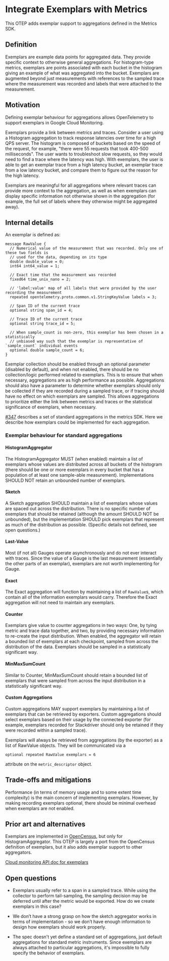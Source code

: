# Integrate Exemplars with Metrics

This OTEP adds exemplar support to aggregations defined in the Metrics SDK.

## Definition

Exemplars are example data points for aggregated data. They provide specific context to otherwise general aggregations. For histogram-type metrics, exemplars are points associated with each bucket in the histogram giving an example of what was aggregated into the bucket. Exemplars are augmented beyond just measurements with references to the sampled trace where the measurement was recorded and labels that were attached to the measurement.

## Motivation

Defining exemplar behaviour for aggregations allows OpenTelemetry to support exemplars in Google Cloud Monitoring.

Exemplars provide a link between metrics and traces. Consider a user using a Histogram aggregation to track response latencies over time for a high QPS server. The histogram is composed of buckets based on the speed of the request, for example, "there were 55 requests that took 400-500 milliseconds". The user wants to troubleshoot slow requests, so they would need to find a trace where the latency was high. With exemplars, the user is able to get an exemplar trace from a high latency bucket, an exemplar trace from a low latency bucket, and compare them to figure out the reason for the high latency.

Exemplars are meaningful for all aggregations where relevant traces can provide more context to the aggregation, as well as when exemplars can display specific information not otherwise shown in the aggregation (for example, the full set of labels where they otherwise might be aggregated away).

## Internal details

An exemplar is defined as:

```
message RawValue {
  // Numerical value of the measurement that was recorded. Only one of these two fields is
  // used for the data, depending on its type
  double double_value = 0;
  int64 int64_value = 1;
  
  // Exact time that the measurement was recorded
  fixed64 time_unix_nano = 2;

  // 'label:value' map of all labels that were provided by the user recording the measurement
  repeated opentelemetry.proto.common.v1.StringKeyValue labels = 3;

  // Span ID of the current trace
  optional string span_id = 4;

  // Trace ID of the current trace
  optional string trace_id = 5;

  // When sample_count is non-zero, this exemplar has been chosen in a statistically
  // unbiased way such that the exemplar is representative of `sample_count` individual events
  optional double sample_count = 6;
}
```

Exemplar collection should be enabled through an optional parameter (disabled by default), and when not enabled, there should be no collection/logic performed related to exemplars. This is to ensure that when necessary, aggregations are as high performance as possible. Aggregations should also have a parameter to determine whether exemplars should only be collected if they are recorded during a sampled trace, or if tracing should have no effect on which exemplars are sampled. This allows aggregations to prioritize either the link between metrics and traces or the statistical significance of exemplars, when necessary.

[#347](https://github.com/open-telemetry/opentelemetry-specification/pull/347) describes a set of standard aggregations in the metrics SDK. Here we describe how exemplars could be implemented for each aggregation.

### Exemplar behaviour for standard aggregations

#### HistogramAggregator

The HistogramAggregator MUST (when enabled) maintain a list of exemplars whose values are distributed across all buckets of the histogram (there should be one or more exemplars in every bucket that has a population of at least one sample-able measurement). Implementations SHOULD NOT retain an unbounded number of exemplars.

#### Sketch

A Sketch aggregation SHOULD maintain a list of exemplars whose values are spaced out across the distribution. There is no specific number of exemplars that should be retained (although the amount SHOULD NOT be unbounded), but the implementation SHOULD pick exemplars that represent as much of the distribution as possible. (Specific details not defined, see open questions.)

#### Last-Value

Most (if not all) Gauges operate asynchronously and do not ever interact with traces. Since the value of a Gauge is the last measurement (essentially the other parts of an exemplar), exemplars are not worth implementing for Gauge.

#### Exact

The Exact aggregation will function by maintaining a list of `RawValue`s, which contain all of the information exemplars would carry. Therefore the Exact aggregation will not need to maintain any exemplars.

#### Counter

Exemplars give value to counter aggregations in two ways: One, by tying metric and trace data together, and two, by providing necessary information to re-create the input distribution. When enabled, the aggregator will retain a bounded list of exemplars at each checkpoint, sampled from across the distribution of the data. Exemplars should be sampled in a statistically significant way.

#### MinMaxSumCount

Similar to Counter, MinMaxSumCount should retain a bounded list of exemplars that were sampled from across the input distribution in a statistically significant way.

#### Custom Aggregations

Custom aggregations MAY support exemplars by maintaining a list of exemplars that can be retrieved by exporters. Custom aggregations should select exemplars based on their usage by the connected exporter (for example, exemplars recorded for Stackdriver should only be retained if they were recorded within a sampled trace).

Exemplars will always be retrieved from aggregations (by the exporter) as a list of RawValue objects. They will be communicated via a

```
optional repeated RawValue exemplars = 6
```

attribute on the `metric_descriptor` object.

## Trade-offs and mitigations

Performance (in terms of memory usage and to some extent time complexity) is the main concern of implementing exemplars. However, by making recording exemplars optional, there should be minimal overhead when exemplars are not enabled.

## Prior art and alternatives

Exemplars are implemented in [OpenCensus](https://github.com/census-instrumentation/opencensus-specs/blob/master/stats/Exemplars.md#exemplars), but only for HistogramAggregator. This OTEP is largely a port from the OpenCensus definition of exemplars, but it also adds exemplar support to other aggregators.

[Cloud monitoring API doc for exemplars](https://cloud.google.com/monitoring/api/ref_v3/rpc/google.api#google.api.Distribution.Exemplar)

## Open questions

- Exemplars usually refer to a span in a sampled trace. While using the collector to perform tail-sampling, the sampling decision may be deferred until after the metric would be exported. How do we create exemplars in this case?

- We don’t have a strong grasp on how the sketch aggregator works in terms of implementation - so we don’t have enough information to design how exemplars should work properly.

- The spec doesn't yet define a standard set of aggregations, just default aggregations for standard metric instruments. Since exemplars are always attached to particular aggregations, it's impossible to fully specify the behavior of exemplars.
